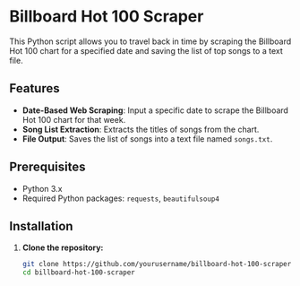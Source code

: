 # Billboard Hot 100 Scraper

This Python script allows you to travel back in time by scraping the Billboard Hot 100 chart for a specified date and saving the list of top songs to a text file.

## Features

- **Date-Based Web Scraping**: Input a specific date to scrape the Billboard Hot 100 chart for that week.
- **Song List Extraction**: Extracts the titles of songs from the chart.
- **File Output**: Saves the list of songs into a text file named `songs.txt`.

## Prerequisites

- Python 3.x
- Required Python packages: `requests`, `beautifulsoup4`

## Installation

1. **Clone the repository:**
   ```bash
   git clone https://github.com/yourusername/billboard-hot-100-scraper.git
   cd billboard-hot-100-scraper
